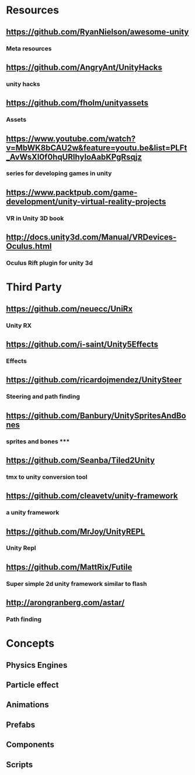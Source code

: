 # Resources
## https://github.com/RyanNielson/awesome-unity
### Meta resources
## https://github.com/AngryAnt/UnityHacks
### unity hacks
## https://github.com/fholm/unityassets
### Assets
## https://www.youtube.com/watch?v=MbWK8bCAU2w&feature=youtu.be&list=PLFt_AvWsXl0f0hqURlhyIoAabKPgRsqjz
### series for developing games in unity
## https://www.packtpub.com/game-development/unity-virtual-reality-projects
### VR in Unity 3D book
## http://docs.unity3d.com/Manual/VRDevices-Oculus.html
### Oculus Rift plugin for unity 3d
# Third Party
## https://github.com/neuecc/UniRx
### Unity RX
## https://github.com/i-saint/Unity5Effects
### Effects
## https://github.com/ricardojmendez/UnitySteer
### Steering and path finding
## https://github.com/Banbury/UnitySpritesAndBones
### sprites and bones ***
## https://github.com/Seanba/Tiled2Unity
### tmx to unity conversion tool
## https://github.com/cleavetv/unity-framework
### a unity framework
## https://github.com/MrJoy/UnityREPL
### Unity Repl
## https://github.com/MattRix/Futile
### Super simple 2d unity framework similar to flash 
## http://arongranberg.com/astar/
### Path finding
# Concepts
## Physics Engines
## Particle effect
## Animations
## Prefabs
## Components
## Scripts
